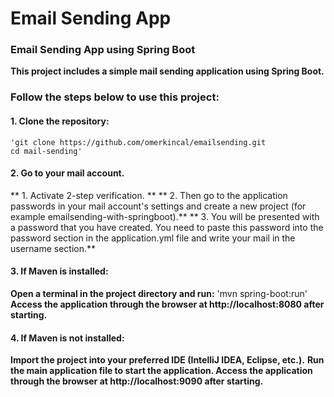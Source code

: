 # Email Sending App
### Email Sending App using Spring Boot
**This project includes a simple mail sending application using Spring Boot.**

### Follow the steps below to use this project: 

#### 1. Clone the repository:
    'git clone https://github.com/omerkincal/emailsending.git
    cd mail-sending'

#### 2. Go to your mail account.
** 1. Activate 2-step verification. **
** 2. Then go to the application passwords in your mail account's settings and create a new project (for example emailsending-with-springboot).**
** 3. You will be presented with a password that you have created. You need to paste this password into the password section in the application.yml file and write your mail in the username section.**
#### 3. If Maven is installed: 
**Open a terminal in the project directory and run:**
   'mvn spring-boot:run'
**Access the application through the browser at http://localhost:8080 after starting.**
#### 4. If Maven is not installed:
**Import the project into your preferred IDE (IntelliJ IDEA, Eclipse, etc.).**
**Run the main application file to start the application.
Access the application through the browser at http://localhost:9090 after starting.**
